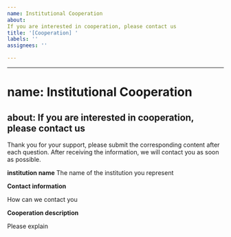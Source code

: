 ```yaml
---
name: Institutional Cooperation
about:
If you are interested in cooperation, please contact us
title: '[Cooperation] '
labels: ''
assignees: ''

---
```


---
# name: Institutional Cooperation
about:
If you are interested in cooperation, please contact us
---

Thank you for your support, please submit the corresponding content after each question.
After receiving the information, we will contact you as soon as possible.

**institution name**
The name of the institution you represent


**Contact information**

How can we contact you


**Cooperation description**

Please explain
